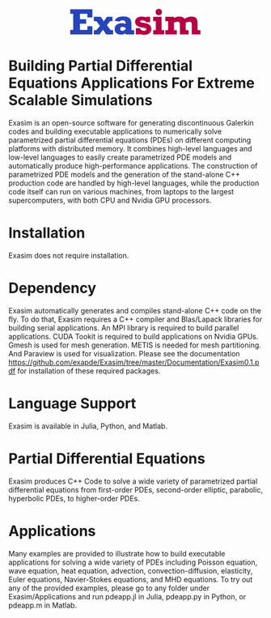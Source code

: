 <p align="center">
<img src="Documentation/exasimlogosmall.png">
</p>

# Building Partial Differential Equations Applications For Extreme Scalable Simulations
Exasim is an open-source software for generating discontinuous Galerkin codes and building executable applications to numerically solve  parametrized partial differential equations (PDEs) on different computing platforms with distributed memory.  It combines high-level languages  and low-level languages to easily create parametrized PDE models and automatically produce high-performance applications. The construction of parametrized PDE models and the generation of the stand-alone C++ production code are handled by high-level languages, while the production code itself can run on various machines, from laptops to the largest supercomputers, with both CPU and Nvidia GPU processors. 

# Installation 
Exasim does not require installation. 

# Dependency  

Exasim automatically generates and compiles stand-alone C++ code on the fly. To do that, Exasim requires a C++ compiler and Blas/Lapack libraries for building serial applications. An MPI library is required to build parallel applications. CUDA Tookit is required to build applications on Nvidia GPUs. Gmesh is used for mesh generation. METIS is needed for mesh partitioning. And Paraview is used for visualization. Please see the documentation https://github.com/exapde/Exasim/tree/master/Documentation/Exasim0.1.pdf for installation of these required packages.

# Language Support

Exasim is available in Julia, Python, and Matlab. 

# Partial Differential Equations

Exasim produces C++ Code to solve a wide variety of parametrized partial differential equations from first-order PDEs, second-order elliptic, parabolic, hyperbolic PDEs, to higher-order PDEs.

# Applications

Many examples are provided to illustrate how to build executable applications for solving a wide variety of PDEs including Poisson equation, wave equation, heat equation, advection, convection-diffusion, elasticity, Euler equations, Navier-Stokes equations, and MHD equations. To try out any of the provided examples, please go to any folder under Exasim/Applications and run pdeapp.jl in Julia, pdeapp.py in Python, or pdeapp.m in Matlab. 
